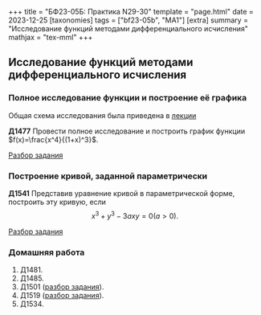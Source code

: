 +++
title = "БФ23-05Б: Практика N29-30"
template = "page.html"
date = 2023-12-25
[taxonomies]
tags = ["bf23-05b", "MA1"]
[extra]
summary = "Исследование функций методами дифференциального исчисления"
mathjax = "tex-mml"
+++

<!-- more -->

## Исследование функций методами дифференциального исчисления

### Полное исследование функции и построение её графика

Общая схема исследования была приведена в [лекции](/post-108/)

**Д1477**  Провести полное исследование и построить график функции $f(x)=\frac{x^4}{(1+x)^3}$.

[Разбор задания](https://youtu.be/xd654lh7ZOs)

### Построение кривой, заданной параметрически

**Д1541**  Представив уравнение кривой в параметрической форме, построить эту кривую, если
$$
    x^3+y^3-3axy=0 (a>0).
$$

[Разбор задания](https://youtu.be/Hpg2qhyC21g)


### Домашняя работа

1. Д1481.
2. Д1485.
3. Д1501 ([разбор задания](https://youtu.be/9iqjQJnIVkk)).
4. Д1519 ([разбор задания](https://youtu.be/_NmXtHlOURI)).
5. Д1534.